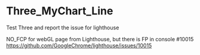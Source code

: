 # Three_MyChart_Line
Test Three and report the issue for lighthouse

NO_FCP for webGL page from Lighthouse, but there is FP in console #10015 https://github.com/GoogleChrome/lighthouse/issues/10015
